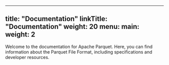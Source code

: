 
---
title: "Documentation"
linkTitle: "Documentation"
weight: 20
menu:
  main:
    weight: 2
---

Welcome to the documentation for Apache Parquet. Here, you can find information about the Parquet File Format, including specifications and developer resources. 
